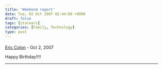 ```yaml
---
title: 'Weekend report'
date: Tue, 02 Oct 2007 02:44:08 +0000
draft: false
tags: [starwars]
categories: [Family, Technology]
type: post
---
```



#### 
[Eric Colon]( "ericcolon@gmail.com") - <time datetime="2007-10-02 08:37:21">Oct 2, 2007</time>

Happy Birthday!!!!
<hr />

